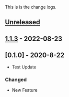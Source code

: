 This is is the change logs.

## [Unreleased]

## [1.1.3] - 2022-08-23

## [0.1.0] - 2020-8-22

-   Test Update

### Changed

-   New Feature

[Unreleased]: https://github.com/LopohutDev/test-actions/compare/1.1.3...HEAD

[1.1.3]: https://github.com/LopohutDev/test-actions/compare/0.1.0...1.1.3
